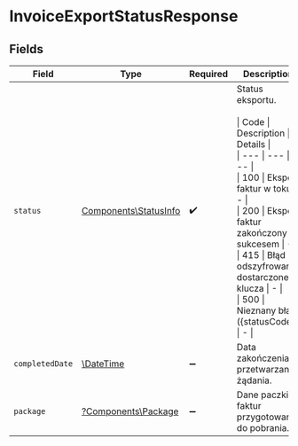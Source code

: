 # InvoiceExportStatusResponse


## Fields

| Field                                                                                                                                                                                                                                                         | Type                                                                                                                                                                                                                                                          | Required                                                                                                                                                                                                                                                      | Description                                                                                                                                                                                                                                                   |
| ------------------------------------------------------------------------------------------------------------------------------------------------------------------------------------------------------------------------------------------------------------- | ------------------------------------------------------------------------------------------------------------------------------------------------------------------------------------------------------------------------------------------------------------- | ------------------------------------------------------------------------------------------------------------------------------------------------------------------------------------------------------------------------------------------------------------- | ------------------------------------------------------------------------------------------------------------------------------------------------------------------------------------------------------------------------------------------------------------- |
| `status`                                                                                                                                                                                                                                                      | [Components\StatusInfo](../../Models/Components/StatusInfo.md)                                                                                                                                                                                                | :heavy_check_mark:                                                                                                                                                                                                                                            | Status eksportu.<br/><br/>\| Code \| Description \| Details \|<br/>\| --- \| --- \| --- \|<br/>\| 100 \| Eksport faktur w toku \| - \|<br/>\| 200 \| Eksport faktur zakończony sukcesem \| - \|<br/>\| 415 \| Błąd odszyfrowania dostarczonego klucza  \| - \|<br/>\| 500 \| Nieznany błąd ({statusCode}) \| - \| |
| `completedDate`                                                                                                                                                                                                                                               | [\DateTime](https://www.php.net/manual/en/class.datetime.php)                                                                                                                                                                                                 | :heavy_minus_sign:                                                                                                                                                                                                                                            | Data zakończenia przetwarzania żądania.                                                                                                                                                                                                                       |
| `package`                                                                                                                                                                                                                                                     | [?Components\Package](../../Models/Components/Package.md)                                                                                                                                                                                                     | :heavy_minus_sign:                                                                                                                                                                                                                                            | Dane paczki faktur przygotowanej do pobrania.                                                                                                                                                                                                                 |